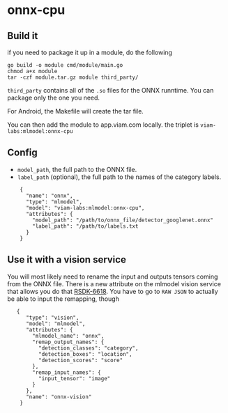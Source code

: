 # onnx-cpu

## Build it

if you need to package it up in a module, do the following

```
go build -o module cmd/module/main.go
chmod a+x module
tar -czf module.tar.gz module third_party/
```

`third_party` contains all of the `.so` files for the ONNX runntime. You can package only the one you need.

For Android, the Makefile will create the tar file.

You can then add the module to app.viam.com locally. the triplet is `viam-labs:mlmodel:onnx-cpu`

## Config

- `model_path`, the full path to the ONNX file.
- `label_path` (optional), the full path to the names of the category labels.

```
    {
      "name": "onnx",
      "type": "mlmodel",
      "model": "viam-labs:mlmodel:onnx-cpu",
      "attributes": {
        "model_path": "/path/to/onnx_file/detector_googlenet.onnx"
        "label_path": "/path/to/labels.txt
      }
    }
```

## Use it with a vision service

You will most likely need to rename the input and outputs tensors coming from the ONNX file. There is a new attribute on the mlmodel vision service that allows you do that [RSDK-6618](https://github.com/viamrobotics/rdk/pull/3565). You have to go to `RAW JSON` to actually be able to input the remapping, though

```
   {
      "type": "vision",
      "model": "mlmodel",
      "attributes": {
        "mlmodel_name": "onnx",
        "remap_output_names": {
          "detection_classes": "category",
          "detection_boxes": "location",
          "detection_scores": "score"
        },
        "remap_input_names": {
          "input_tensor": "image"
        }
      },
      "name": "onnx-vision"
    }
```
